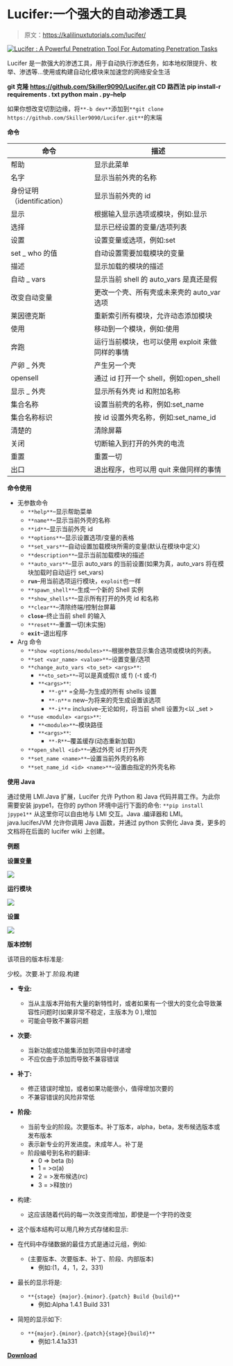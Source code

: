 # Lucifer:一个强大的自动渗透工具

> 原文：<https://kalilinuxtutorials.com/lucifer/>

[![Lucifer : A Powerful Penetration Tool For Automating Penetration Tasks](img//228a862017fcb8ae21353f0ba48659b6.png "Lucifer : A Powerful Penetration Tool For Automating Penetration Tasks")](https://1.bp.blogspot.com/-BylGO00Zp_o/YKVhRxnZUrI/AAAAAAAAJJc/hwn4lu3npUEYrUaxyY7NC_0c6DhZ8Zp3QCLcBGAsYHQ/s728/Lucifer%25281%2529.png)

Lucifer 是一款强大的渗透工具，用于自动执行渗透任务，如本地权限提升、枚举、渗透等…使用或构建自动化模块来加速您的网络安全生活

**git 克隆 https://github.com/Skiller9090/Lucifer.git
CD 路西法
pip install-r requirements . txt
python main . py–help**

如果你想改变切割边缘，将`**-b dev**`添加到`**git clone https://github.com/Skiller9090/Lucifer.git**`的末端

**命令**

| 命令 | 描述 |
| --- | --- |
| 帮助 | 显示此菜单 |
| 名字 | 显示当前外壳的名称 |
| 身份证明（identification） | 显示当前外壳的 id |
| 显示 | 根据输入显示选项或模块，例如:显示 |
| 选择 | 显示已经设置的变量/选项列表 |
| 设置 | 设置变量或选项，例如:set |
| set _ who 的值 | 自动设置需要加载模块的变量 |
| 描述 | 显示加载的模块的描述 |
| 自动 _ vars | 显示当前 shell 的 auto_vars 是真还是假 |
| 改变自动变量 | 更改一个壳、所有壳或未来壳的 auto_var 选项 |
| 莱因德克斯 | 重新索引所有模块，允许动态添加模块 |
| 使用 | 移动到一个模块，例如:使用 |
| 奔跑 | 运行当前模块，也可以使用 exploit 来做同样的事情 |
| 产卵 _ 外壳 | 产生另一个壳 |
| opensell | 通过 id 打开一个 shell，例如:open_shell |
| 显示 _ 外壳 | 显示所有外壳 id 和附加名称 |
| 集合名称 | 设置当前壳的名称，例如:set_name |
| 集合名称标识 | 按 id 设置外壳名称，例如:set_name_id |
| 清楚的 | 清除屏幕 |
| 关闭 | 切断输入到打开的外壳的电流 |
| 重置 | 重置一切 |
| 出口 | 退出程序，也可以用 quit 来做同样的事情 |

**命令使用**

*   无参数命令
    *   `**help**`–显示帮助菜单
    *   `**name**`–显示当前外壳的名称
    *   `**id**`–显示当前外壳 id
    *   `**options**`–显示设置选项/变量的表格
    *   `**set_vars**`–自动设置加载模块所需的变量(默认在模块中定义)
    *   `**description**`–显示当前加载模块的描述
    *   `**auto_vars**`–显示 auto_vars 的当前设置(如果为真，auto_vars 将在模块加载时自动运行 set_vars)
    *   **`run`**–用当前选项运行模块，`exploit`也一样
    *   `**spawn_shell**`–生成一个新的 Shell 实例
    *   `**show_shells**`–显示所有打开的外壳 id 和名称
    *   `**clear**`–清除终端/控制台屏幕
    *   **`close`**–终止当前 shell 的输入
    *   `**reset**`–重置一切(未实施)
    *   **`exit`**–退出程序
*   Arg 命令
    *   `**show <options/modules>**`–根据参数显示集合选项或模块的列表。
    *   `**set <var_name> <value>**`–设置变量/选项
    *   `**change_auto_vars <to_set> <args>**`:
        *   `**<to_set>**`–可以是真或假(t 或 f) (-t 或-f)
        *   `**<args>**`:
            *   `**-g**` =全局–为生成的所有 shells 设置
            *   `**-n**`= new–为将来的壳生成设置该选项
            *   `**-i**`= inclusive–无论如何，将当前 shell 设置为<以 _set >
    *   `**use <module> <args>**`:
        *   `**<module>**`–模块路径
        *   `**<args>**`:
            *   `**-R**`–覆盖缓存(动态重新加载)
    *   `**open_shell <id>**`–通过外壳 id 打开外壳
    *   `**set_name <name>**`–设置当前外壳的名称
    *   `**set_name_id <id> <name>**`–设置由指定的外壳名称

**使用 Java**

通过使用 LMI.Java 扩展，Lucifer 允许 Python 和 Java 代码并肩工作。为此你需要安装 jpype1，在你的 python 环境中运行下面的命令:
`**pip install jpype1**`
从这里你可以自由地与 LMI 交互。Java .编译器和 LMI。java.luciferJVM 允许你调用 Java 函数，并通过 python 实例化 Java 类，更多的文档将在后面的 lucifer wiki 上创建。

**例题**

**设置变量**

![](img//19c6548e5097a6afa2bc341afdf5c5e9.png)

**运行模块**

![](img//392d4201ec548143bf581b559c69cc90.png)

**设置**

![](img//db9d51ba4c84cb2009a9797d3eb38046.png)

**版本控制**

该项目的版本标准是:

少校。次要.补丁.阶段.构建

*   **专业:**
    *   当从主版本开始有大量的新特性时，或者如果有一个很大的变化会导致兼容性问题时(如果非常不稳定，主版本为 0 ),增加
    *   可能会导致不兼容问题
*   **次要:**
    *   当新功能或功能集添加到项目中时递增
    *   不应仅由于添加而导致不兼容错误
*   **补丁:**
    *   修正错误时增加，或者如果功能很小，值得增加次要的
    *   不兼容错误的风险非常低
*   **阶段:**
    *   当前专业的阶段。次要版本。补丁版本，alpha，beta，发布候选版本或发布版本
    *   表示新专业的开发进度。未成年人。补丁是
    *   阶段编号到名称的翻译:
        *   0 => beta (b)
        *   1 = >α(a)
        *   2 = >发布候选(rc)
        *   3 = >释放(r)
*   构建:
    *   这应该随着代码的每一次改变而增加，即使是一个字符的改变
*   这个版本结构可以用几种方式存储和显示:

*   在代码中存储数据的最佳方式是通过元组，例如:
    *   (主要版本、次要版本、补丁、阶段、内部版本)
        *   例如:(1，4，1，2，331)
*   最长的显示将是:
    *   `**{stage} {major}.{minor}.{patch} Build {build}**`
        *   例如:Alpha 1.4.1 Build 331
*   简短的显示如下:
    *   `**{major}.{minor}.{patch}{stage}{build}**`
        *   例如:1.4.1a331

[**Download**](https://github.com/Skiller9090/Lucifer)